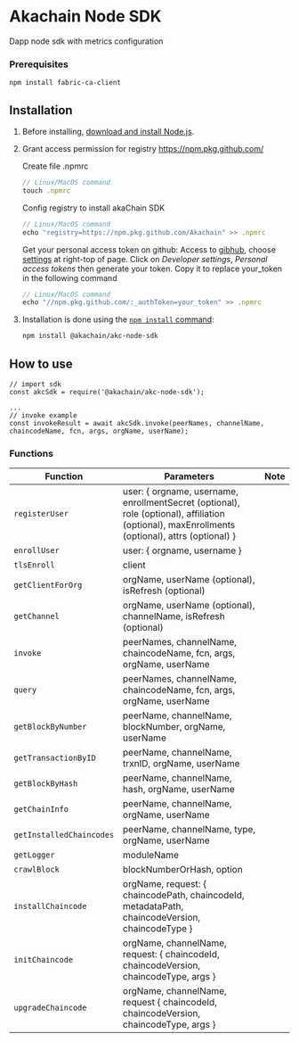 # Akachain Node SDK
Dapp node sdk with metrics configuration

### Prerequisites

```
npm install fabric-ca-client
```

## Installation

1. Before installing, [download and install Node.js](https://nodejs.org/en/download/).

2. Grant access permission for registry https://npm.pkg.github.com/

    Create file .npmrc
    ```js
    // Linux/MacOS command
    touch .npmrc
    ```
    Config registry to install akaChain SDK
    ```js
    // Linux/MacOS command
    echo "registry=https://npm.pkg.github.com/Akachain" >> .npmrc
    ```
    Get your personal access token on github:
    Access to [gibhub](https://github.com), choose [settings](https://github.com/settings/profile) at right-top of page. Click on _Developer settings_, _Personal access tokens_ then generate your token. Copy it to replace your_token in the following command
    ```js
    // Linux/MacOS command
    echo "//npm.pkg.github.com/:_authToken=your_token" >> .npmrc
    ```

3. Installation is done using the
[`npm install` command](https://docs.npmjs.com/getting-started/installing-npm-packages-locally):

    ```bash
    npm install @akachain/akc-node-sdk
    ```


## How to use

```
// import sdk
const akcSdk = require('@akachain/akc-node-sdk');

...
// invoke example
const invokeResult = await akcSdk.invoke(peerNames, channelName, chaincodeName, fcn, args, orgName, userName);

```

### Functions
| Function | Parameters | Note |
| --- | --- | --- |
| `registerUser` | user: { orgname, username, enrollmentSecret (optional), role (optional), affiliation (optional), maxEnrollments (optional), attrs (optional) } | |
| `enrollUser` | user: { orgname, username } | |
| `tlsEnroll` | client | |
| `getClientForOrg` | orgName, userName (optional), isRefresh (optional)| |
| `getChannel` | orgName, userName (optional), channelName, isRefresh (optional)| |
| `invoke` | peerNames, channelName, chaincodeName, fcn, args, orgName, userName | |
| `query` | peerNames, channelName, chaincodeName, fcn, args, orgName, userName | |
| `getBlockByNumber` | peerName, channelName, blockNumber, orgName, userName | |
| `getTransactionByID` | peerName, channelName, trxnID, orgName, userName | |
| `getBlockByHash` | peerName, channelName, hash, orgName, userName | |
| `getChainInfo` | peerName, channelName, orgName, userName | |
| `getInstalledChaincodes` | peerName, channelName, type, orgName, userName | |
| `getLogger` | moduleName | |
| `crawlBlock` | blockNumberOrHash, option | |
| `installChaincode` | orgName, request: { chaincodePath, chaincodeId, metadataPath, chaincodeVersion, chaincodeType } | |
| `initChaincode` | orgName, channelName, request: { chaincodeId, chaincodeVersion, chaincodeType, args } | |
| `upgradeChaincode` | orgName, channelName, request { chaincodeId, chaincodeVersion, chaincodeType, args } | |
